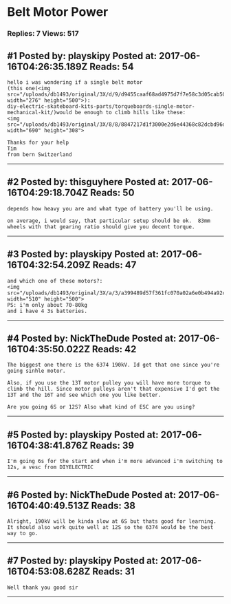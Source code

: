 # Belt Motor Power

### Replies: 7 Views: 517

## \#1 Posted by: playskipy Posted at: 2017-06-16T04:26:35.189Z Reads: 54

```
hello i was wondering if a single belt motor
(this one(<img src="/uploads/db1493/original/3X/d/9/d9455caaf68ad4975d7f7e58c3d05cab50ed2cad.png" width="276" height="500">): 
diy-electric-skateboard-kits-parts/torqueboards-single-motor-mechanical-kit/)would be enough to climb hills like these:
<img src="/uploads/db1493/original/3X/8/8/8847217d1f3000e2d6e44368c82dcbd96dd71b36.png" width="690" height="308">

Thanks for your help
Tim
from bern Switzerland
```

---
## \#2 Posted by: thisguyhere Posted at: 2017-06-16T04:29:18.704Z Reads: 50

```
depends how heavy you are and what type of battery you'll be using.

on average, i would say, that particular setup should be ok.  83mm wheels with that gearing ratio should give you decent torque.
```

---
## \#3 Posted by: playskipy Posted at: 2017-06-16T04:32:54.209Z Reads: 47

```
and which one of these motors?:
<img src="/uploads/db1493/original/3X/a/3/a399489d57f361fc070a02a6e0b494a92c290e7b.png" width="510" height="500">
PS: i'm only about 70-80kg
and i have 4 3s batteries.
```

---
## \#4 Posted by: NickTheDude Posted at: 2017-06-16T04:35:50.022Z Reads: 42

```
The biggest one there is the 6374 190kV. Id get that one since you're going sinhle motor.

Also, if you use the 13T motor pulley you will have more torque to climb the hill. Since motor pulleys aren't that expensive I'd get the 13T and the 16T and see which one you like better.

Are you going 6S or 12S? Also what kind of ESC are you using?
```

---
## \#5 Posted by: playskipy Posted at: 2017-06-16T04:38:41.876Z Reads: 39

```
I'm going 6s for the start and when i'm more advanced i'm switching to 12s, a vesc from DIYELECTRIC
```

---
## \#6 Posted by: NickTheDude Posted at: 2017-06-16T04:40:49.513Z Reads: 38

```
Alright, 190kV will be kinda slow at 6S but thats good for learning. It should also work quite well at 12S so the 6374 would be the best way to go.
```

---
## \#7 Posted by: playskipy Posted at: 2017-06-16T04:53:08.628Z Reads: 31

```
Well thank you good sir
```

---
